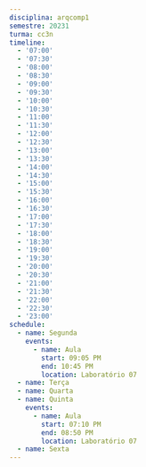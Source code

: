 ```yaml
---
disciplina: arqcomp1
semestre: 20231
turma: cc3n
timeline:
  - '07:00'
  - '07:30'
  - '08:00'
  - '08:30'
  - '09:00'
  - '09:30'
  - '10:00'
  - '10:30'
  - '11:00'
  - '11:30'
  - '12:00'
  - '12:30'
  - '13:00'
  - '13:30'
  - '14:00'
  - '14:30'
  - '15:00'
  - '15:30'
  - '16:00'
  - '16:30'
  - '17:00'
  - '17:30'
  - '18:00'
  - '18:30'
  - '19:00'
  - '19:30'
  - '20:00'
  - '20:30'
  - '21:00'
  - '21:30'
  - '22:00'
  - '22:30'
  - '23:00'
schedule:
  - name: Segunda
    events:
      - name: Aula
        start: 09:05 PM
        end: 10:45 PM
        location: Laboratório 07
  - name: Terça
  - name: Quarta
  - name: Quinta
    events:
      - name: Aula
        start: 07:10 PM
        end: 08:50 PM
        location: Laboratório 07
  - name: Sexta
---
```

